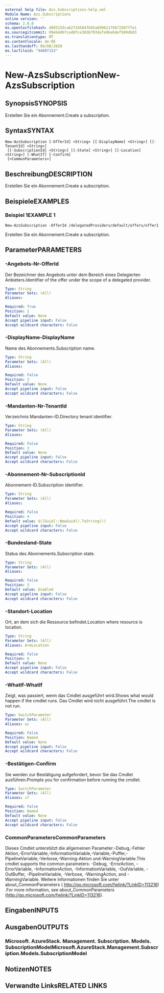```yaml
---
external help file: Azs.Subscriptions-help.xml
Module Name: Azs.Subscriptions
online version: ''
schema: 2.0.0
ms.openlocfilehash: d905159ca62f34584f045a699621f6672507ffe1
ms.sourcegitcommit: 09eb4dbfcad6fce303b793dafe9bebdef589db03
ms.translationtype: MT
ms.contentlocale: de-DE
ms.lasthandoff: 08/08/2020
ms.locfileid: "94007153"
---
```

# <span data-ttu-id="c0430-101">New-AzsSubscription</span><span class="sxs-lookup"><span data-stu-id="c0430-101">New-AzsSubscription</span></span>

## <span data-ttu-id="c0430-102">Synopsis</span><span class="sxs-lookup"><span data-stu-id="c0430-102">SYNOPSIS</span></span>
<span data-ttu-id="c0430-103">Erstellen Sie ein Abonnement.</span><span class="sxs-lookup"><span data-stu-id="c0430-103">Create a subscription.</span></span>

## <span data-ttu-id="c0430-104">Syntax</span><span class="sxs-lookup"><span data-stu-id="c0430-104">SYNTAX</span></span>

```
New-AzsSubscription [-OfferId] <String> [[-DisplayName] <String>] [[-TenantId] <String>]
 [[-SubscriptionId] <String>] [[-State] <String>] [[-Location] <String>] [-WhatIf] [-Confirm]
 [<CommonParameters>]
```

## <span data-ttu-id="c0430-105">Beschreibung</span><span class="sxs-lookup"><span data-stu-id="c0430-105">DESCRIPTION</span></span>
<span data-ttu-id="c0430-106">Erstellen Sie ein Abonnement.</span><span class="sxs-lookup"><span data-stu-id="c0430-106">Create a subscription.</span></span>

## <span data-ttu-id="c0430-107">Beispiele</span><span class="sxs-lookup"><span data-stu-id="c0430-107">EXAMPLES</span></span>

### <span data-ttu-id="c0430-108">Beispiel 1</span><span class="sxs-lookup"><span data-stu-id="c0430-108">EXAMPLE 1</span></span>
```
New-AzsSubscription -OfferId /delegatedProviders/default/offers/offer1
```

<span data-ttu-id="c0430-109">Erstellen Sie ein Abonnement.</span><span class="sxs-lookup"><span data-stu-id="c0430-109">Create a subscription.</span></span>

## <span data-ttu-id="c0430-110">Parameter</span><span class="sxs-lookup"><span data-stu-id="c0430-110">PARAMETERS</span></span>

### <span data-ttu-id="c0430-111">-Angebots-Nr</span><span class="sxs-lookup"><span data-stu-id="c0430-111">-OfferId</span></span>
<span data-ttu-id="c0430-112">Der Bezeichner des Angebots unter dem Bereich eines Delegierten Anbieters.</span><span class="sxs-lookup"><span data-stu-id="c0430-112">Identifier of the offer under the scope of a delegated provider.</span></span>

```yaml
Type: String
Parameter Sets: (All)
Aliases:

Required: True
Position: 1
Default value: None
Accept pipeline input: False
Accept wildcard characters: False
```

### <span data-ttu-id="c0430-113">-DisplayName</span><span class="sxs-lookup"><span data-stu-id="c0430-113">-DisplayName</span></span>
<span data-ttu-id="c0430-114">Name des Abonnements.</span><span class="sxs-lookup"><span data-stu-id="c0430-114">Subscription name.</span></span>

```yaml
Type: String
Parameter Sets: (All)
Aliases:

Required: False
Position: 2
Default value: None
Accept pipeline input: False
Accept wildcard characters: False
```

### <span data-ttu-id="c0430-115">-Mandanten-Nr</span><span class="sxs-lookup"><span data-stu-id="c0430-115">-TenantId</span></span>
<span data-ttu-id="c0430-116">Verzeichnis Mandanten-ID.</span><span class="sxs-lookup"><span data-stu-id="c0430-116">Directory tenant identifier.</span></span>

```yaml
Type: String
Parameter Sets: (All)
Aliases:

Required: False
Position: 3
Default value: None
Accept pipeline input: False
Accept wildcard characters: False
```

### <span data-ttu-id="c0430-117">-Abonnement-Nr</span><span class="sxs-lookup"><span data-stu-id="c0430-117">-SubscriptionId</span></span>
<span data-ttu-id="c0430-118">Abonnement-ID.</span><span class="sxs-lookup"><span data-stu-id="c0430-118">Subscription identifier.</span></span>

```yaml
Type: String
Parameter Sets: (All)
Aliases:

Required: False
Position: 4
Default value: $([Guid]::NewGuid().ToString())
Accept pipeline input: False
Accept wildcard characters: False
```

### <span data-ttu-id="c0430-119">-Bundesland</span><span class="sxs-lookup"><span data-stu-id="c0430-119">-State</span></span>
<span data-ttu-id="c0430-120">Status des Abonnements.</span><span class="sxs-lookup"><span data-stu-id="c0430-120">Subscription state.</span></span>

```yaml
Type: String
Parameter Sets: (All)
Aliases:

Required: False
Position: 5
Default value: Enabled
Accept pipeline input: False
Accept wildcard characters: False
```

### <span data-ttu-id="c0430-121">-Standort</span><span class="sxs-lookup"><span data-stu-id="c0430-121">-Location</span></span>
<span data-ttu-id="c0430-122">Ort, an dem sich die Ressource befindet.</span><span class="sxs-lookup"><span data-stu-id="c0430-122">Location where resource is location.</span></span>

```yaml
Type: String
Parameter Sets: (All)
Aliases: ArmLocation

Required: False
Position: 6
Default value: None
Accept pipeline input: False
Accept wildcard characters: False
```

### <span data-ttu-id="c0430-123">-WhatIf</span><span class="sxs-lookup"><span data-stu-id="c0430-123">-WhatIf</span></span>
<span data-ttu-id="c0430-124">Zeigt, was passiert, wenn das Cmdlet ausgeführt wird.</span><span class="sxs-lookup"><span data-stu-id="c0430-124">Shows what would happen if the cmdlet runs.</span></span>
<span data-ttu-id="c0430-125">Das Cmdlet wird nicht ausgeführt.</span><span class="sxs-lookup"><span data-stu-id="c0430-125">The cmdlet is not run.</span></span>

```yaml
Type: SwitchParameter
Parameter Sets: (All)
Aliases: wi

Required: False
Position: Named
Default value: None
Accept pipeline input: False
Accept wildcard characters: False
```

### <span data-ttu-id="c0430-126">-Bestätigen</span><span class="sxs-lookup"><span data-stu-id="c0430-126">-Confirm</span></span>
<span data-ttu-id="c0430-127">Sie werden zur Bestätigung aufgefordert, bevor Sie das Cmdlet ausführen.</span><span class="sxs-lookup"><span data-stu-id="c0430-127">Prompts you for confirmation before running the cmdlet.</span></span>

```yaml
Type: SwitchParameter
Parameter Sets: (All)
Aliases: cf

Required: False
Position: Named
Default value: None
Accept pipeline input: False
Accept wildcard characters: False
```

### <span data-ttu-id="c0430-128">CommonParameters</span><span class="sxs-lookup"><span data-stu-id="c0430-128">CommonParameters</span></span>
<span data-ttu-id="c0430-129">Dieses Cmdlet unterstützt die allgemeinen Parameter:-Debug,-Fehler Aktion,-ErrorVariable,-InformationVariable,-Variable,-Puffer,-PipelineVariable,-Verbose,-Warning-Aktion und-WarningVariable.</span><span class="sxs-lookup"><span data-stu-id="c0430-129">This cmdlet supports the common parameters: -Debug, -ErrorAction, -ErrorVariable, -InformationAction, -InformationVariable, -OutVariable, -OutBuffer, -PipelineVariable, -Verbose, -WarningAction, and -WarningVariable.</span></span> <span data-ttu-id="c0430-130">Weitere Informationen finden Sie unter about_CommonParameters ( http://go.microsoft.com/fwlink/?LinkID=113216) .</span><span class="sxs-lookup"><span data-stu-id="c0430-130">For more information, see about_CommonParameters (http://go.microsoft.com/fwlink/?LinkID=113216).</span></span>

## <span data-ttu-id="c0430-131">Eingaben</span><span class="sxs-lookup"><span data-stu-id="c0430-131">INPUTS</span></span>

## <span data-ttu-id="c0430-132">Ausgaben</span><span class="sxs-lookup"><span data-stu-id="c0430-132">OUTPUTS</span></span>

### <span data-ttu-id="c0430-133">Microsoft. AzureStack. Management. Subscription. Models. SubscriptionModel</span><span class="sxs-lookup"><span data-stu-id="c0430-133">Microsoft.AzureStack.Management.Subscription.Models.SubscriptionModel</span></span>

## <span data-ttu-id="c0430-134">Notizen</span><span class="sxs-lookup"><span data-stu-id="c0430-134">NOTES</span></span>

## <span data-ttu-id="c0430-135">Verwandte Links</span><span class="sxs-lookup"><span data-stu-id="c0430-135">RELATED LINKS</span></span>
